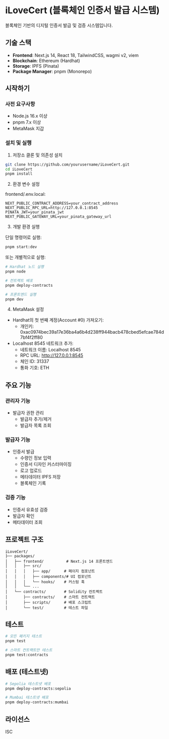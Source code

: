 # iLoveCert (블록체인 인증서 발급 시스템)

블록체인 기반의 디지털 인증서 발급 및 검증 시스템입니다.

## 기술 스택

- **Frontend**: Next.js 14, React 18, TailwindCSS, wagmi v2, viem
- **Blockchain**: Ethereum (Hardhat)
- **Storage**: IPFS (Pinata)
- **Package Manager**: pnpm (Monorepo)

## 시작하기

### 사전 요구사항

- Node.js 16.x 이상
- pnpm 7.x 이상
- MetaMask 지갑

### 설치 및 실행

1. 저장소 클론 및 의존성 설치
```bash
git clone https://github.com/yourusername/iLoveCert.git
cd iLoveCert
pnpm install
```

2. 환경 변수 설정

frontend/.env.local:
```plaintext
NEXT_PUBLIC_CONTRACT_ADDRESS=your_contract_address
NEXT_PUBLIC_RPC_URL=http://127.0.0.1:8545
PINATA_JWT=your_pinata_jwt
NEXT_PUBLIC_GATEWAY_URL=your_pinata_gateway_url
```

3. 개발 환경 실행

단일 명령어로 실행:
```bash
pnpm start:dev
```

또는 개별적으로 실행:
```bash
# Hardhat 노드 실행
pnpm node

# 컨트랙트 배포
pnpm deploy-contracts

# 프론트엔드 실행
pnpm dev
```

4. MetaMask 설정
- Hardhat의 첫 번째 계정(Account #0) 가져오기:
  - 개인키: 0xac0974bec39a17e36ba4a6b4d238ff944bacb478cbed5efcae784d7bf4f2ff80
- Localhost 8545 네트워크 추가:
  - 네트워크 이름: Localhost 8545
  - RPC URL: http://127.0.0.1:8545
  - 체인 ID: 31337
  - 통화 기호: ETH

## 주요 기능

### 관리자 기능
- 발급자 권한 관리
  - 발급자 추가/제거
  - 발급자 목록 조회

### 발급자 기능
- 인증서 발급
  - 수령인 정보 입력
  - 인증서 디자인 커스터마이징
  - 로고 업로드
  - 메타데이터 IPFS 저장
  - 블록체인 기록

### 검증 기능
- 인증서 유효성 검증
- 발급자 확인
- 메타데이터 조회

## 프로젝트 구조

```
iLoveCert/
├── packages/
│   ├── frontend/          # Next.js 14 프론트엔드
│   │   ├── src/
│   │   │   ├── app/      # 페이지 컴포넌트
│   │   │   ├── components/# UI 컴포넌트
│   │   │   └── hooks/    # 커스텀 훅
│   │   └── ...
│   └── contracts/        # Solidity 컨트랙트
│       ├── contracts/    # 스마트 컨트랙트
│       ├── scripts/      # 배포 스크립트
│       └── test/         # 테스트 파일
```

## 테스트

```bash
# 모든 패키지 테스트
pnpm test

# 스마트 컨트랙트만 테스트
pnpm test:contracts
```

## 배포 (테스트넷)

```bash
# Sepolia 테스트넷 배포
pnpm deploy-contracts:sepolia

# Mumbai 테스트넷 배포
pnpm deploy-contracts:mumbai
```

## 라이선스

ISC